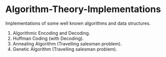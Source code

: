 # Algorithm-Theory-Implementations
Implementations of some well known algorithms and data structures.  

1. Algorithmic Encoding and Decoding.
2. Huffman Coding (with Decoding).
3. Annealing Algorithm (Travelling salesman problem).
4. Genetic Algorithm (Travelling salesman problem).
